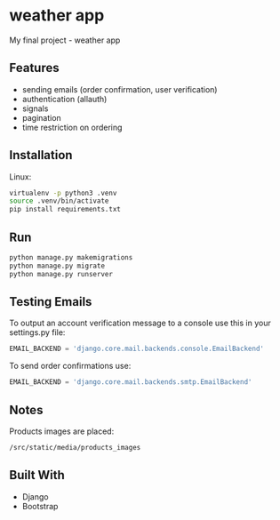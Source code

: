 # weather app

My final project - weather app

## Features
- sending emails (order confirmation, user verification)
- authentication (allauth)
- signals
- pagination
- time restriction on ordering

## Installation

Linux:

```bash
virtualenv -p python3 .venv
source .venv/bin/activate
pip install requirements.txt
```

## Run

```bash
python manage.py makemigrations
python manage.py migrate
python manage.py runserver
```

## Testing Emails

To output an account verification message to a console use this in your settings.py file:

```python
EMAIL_BACKEND = 'django.core.mail.backends.console.EmailBackend'
```
To send order confirmations use:
```python
EMAIL_BACKEND = 'django.core.mail.backends.smtp.EmailBackend'
```

## Notes

Products images are placed:
```bash
/src/static/media/products_images
```

## Built With
- Django
- Bootstrap